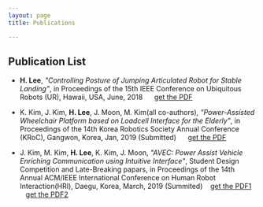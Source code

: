 ```yaml
---
layout: page
title: Publications

---
```


## Publication List

- **H. Lee**, *"Controlling Posture of Jumping Articulated Robot for Stable Landing"*, in Proceedings of
the 15th IEEE Conference on Ubiquitous Robots (UR), Hawaii, USA, June, 2018 &nbsp;&nbsp;&nbsp;&nbsp;   [get the PDF](https://hotae319.github.io/assets/UR_regular_paper_HotaeLee.pdf)

- K. Kim, J. Kim, **H. Lee**, J. Moon, M. Kim(all co-authors), *"Power-Assisted Wheelchair Platform
based on Loadcell Interface for the Elderly"*, in Proceedings of the 14th Korea Robotics Society Annual
Conference (KRoC), Gangwon, Korea, Jan, 2019 (Submitted) &nbsp;&nbsp;&nbsp;&nbsp;   [get the PDF](https://hotae319.github.io/assets/KRoC2019_6th_Intern.pdf)

- J. Kim, M. Kim, **H. Lee**, K. Kim, J. Moon, *"AVEC: Power Assist Vehicle Enriching Communication using Intuitive Interface"*, Student Design Competition and Late-Breaking papars, in Proceedings of the 14th Annual ACM/IEEE International Conference on Human Robot Interaction(HRI), Daegu, Korea, March, 2019 (Summited) &nbsp;&nbsp; [get the PDF1](https://hotae319.github.io/assets/HRI2019_SDC_AVEC.pdf) &nbsp;&nbsp; [get the PDF2](https://hotae319.github.io/assets/HRI2019_LBR_AVEC.pdf)


